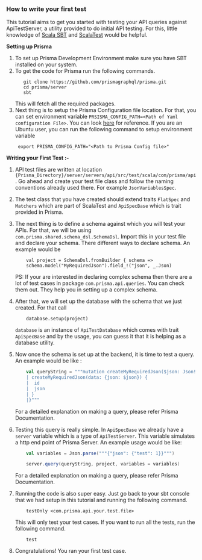 ### How to write your first test

This tutorial aims to get you started with testing your API queries against ApiTestServer, a utility provided to do initial API testing. For this, little knowledge of [Scala SBT](https://www.scala-sbt.org/) and [ScalaTest](http://www.scalatest.org/) would be helpful. 

**Setting up Prisma**
1. To set up Prisma Development Environment make sure you have SBT installed on your system.
1. To get the code for Prisma run the following commands.
    ```
       git clone https://github.com/prismagraphql/prisma.git
       cd prisma/server
       sbt
    ```
    This will fetch all the required packages. 
1. Next thing is to setup the Prisma Configuration file location. For that, you can set environment variable `PRSISMA_CONFIG_PATH=<Path of Yaml configuration File>`. You can look [here](https://github.com/prismagraphql/prisma/blob/master/server/docker-compose/mysql/prisma.yml) for reference. If you are an Ubuntu user, you can run the following command to setup environment variable
    ```
     export PRISMA_CONFIG_PATH="<Path to Prisma Config file>"
    ```


**Writing your First Test :-**

1. API test files are written at location `{Prisma_Directory}/server/servers/api/src/test/scala/com/prisma/api`. Go ahead and create your test file class and follow the naming conventions already used there. For example `JsonVariablesSpec`.
1. The test class that you have created should extend traits `FlatSpec` and `Matchers` which are part of ScalaTest and `ApiSpecBase` which is trait provided in Prisma.
1. The next thing is to define a schema against which you will test your APIs. For that, we will be using `com.prisma.shared.schema_dsl.SchemaDsl`. Import this in your test file and declare your schema. There different ways to declare schema. An example would be 
    ```
        val project = SchemaDsl.fromBuilder { schema =>
        schema.model("MyRequiredJson").field_!("json", _.Json)
    ```
    PS: If your are interested in declaring complex schema then there are a lot of test cases in package `com.prisma.api.queries`. You can check them out. They help you in setting up a complex schema.  

1. After that, we will set up the database with the schema that we just created. For that call
    ```
        database.setup(project)
    ```
    `database` is an instance of `ApiTestDatabase` which comes with trait `ApiSpecBase` and by the usage, you can guess it that it is helping as a database utility.

1. Now once the schema is set up at the backend, it is time to test a query. An example would be like :
    ```scala
        val queryString = """mutation createMyRequiredJson($json: Json!) {
        | createMyRequiredJson(data: {json: $json}) {
        |  id
        |  json
        | }
        |}"""
    ```
    For a detailed explanation on making a query, please refer Prisma Documentation.
1. Testing this query is really simple. In `ApiSpecBase` we already have a `server` variable which is a type of `ApiTestServer`. This variable simulates a http end point of Prisma Server. An example usage would be like:
    ```scala
        val variables = Json.parse("""{"json": {"test": 1}}""") 

        server.query(queryString, project, variables = variables)
    ```
    
    For a detailed explanation on making a query, please refer Prisma Documentation. 
1. Running the code is also super easy. Just go back to your sbt console that we had setup in this tutorial and running the following command.
    ```
        testOnly <com.prisma.api.your.test.file>
    ```
    This will only test your test cases. If you want to run all the tests, run the following command.
    ```
        test
    ```
    
1. Congratulations! You ran your first test case. 
    
